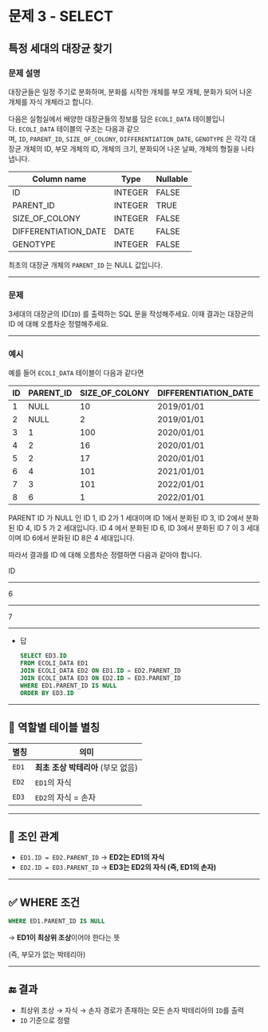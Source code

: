 # 문제 3 - SELECT

## 특정 세대의 대장균 찾기

### **문제 설명**

대장균들은 일정 주기로 분화하며, 분화를 시작한 개체를 부모 개체, 분화가 되어 나온 개체를 자식 개체라고 합니다.

다음은 실험실에서 배양한 대장균들의 정보를 담은 `ECOLI_DATA` 테이블입니다. `ECOLI_DATA` 테이블의 구조는 다음과 같으며, `ID`, `PARENT_ID`, `SIZE_OF_COLONY`, `DIFFERENTIATION_DATE`, `GENOTYPE` 은 각각 대장균 개체의 ID, 부모 개체의 ID, 개체의 크기, 분화되어 나온 날짜, 개체의 형질을 나타냅니다.

| Column name | Type | Nullable |
| --- | --- | --- |
| ID | INTEGER | FALSE |
| PARENT_ID | INTEGER | TRUE |
| SIZE_OF_COLONY | INTEGER | FALSE |
| DIFFERENTIATION_DATE | DATE | FALSE |
| GENOTYPE | INTEGER | FALSE |

최초의 대장균 개체의 `PARENT_ID` 는 NULL 값입니다.

---

### 문제

3세대의 대장균의 ID(`ID`) 를 출력하는 SQL 문을 작성해주세요. 이때 결과는 대장균의 ID 에 대해 오름차순 정렬해주세요.

---

### 예시

예를 들어 `ECOLI_DATA` 테이블이 다음과 같다면

| ID | PARENT_ID | SIZE_OF_COLONY | DIFFERENTIATION_DATE | GENOTYPE |
| --- | --- | --- | --- | --- |
| 1 | NULL | 10 | 2019/01/01 | 5 |
| 2 | NULL | 2 | 2019/01/01 | 3 |
| 3 | 1 | 100 | 2020/01/01 | 4 |
| 4 | 2 | 16 | 2020/01/01 | 4 |
| 5 | 2 | 17 | 2020/01/01 | 6 |
| 6 | 4 | 101 | 2021/01/01 | 22 |
| 7 | 3 | 101 | 2022/01/01 | 23 |
| 8 | 6 | 1 | 2022/01/01 | 27 |

PARENT ID 가 NULL 인 ID 1, ID 2가 1 세대이며 ID 1에서 분화된 ID 3, ID 2에서 분화된 ID 4, ID 5 가 2 세대입니다. ID 4 에서 분화된 ID 6, ID 3에서 분화된 ID 7 이 3 세대이며 ID 6에서 분화된 ID 8은 4 세대입니다.

따라서 결과를 ID 에 대해 오름차순 정렬하면 다음과 같아야 합니다.

ID

---

6

---

7

---

- 답
    
    ```sql
    SELECT ED3.ID
    FROM ECOLI_DATA ED1
    JOIN ECOLI_DATA ED2 ON ED1.ID = ED2.PARENT_ID 
    JOIN ECOLI_DATA ED3 ON ED2.ID = ED3.PARENT_ID
    WHERE ED1.PARENT_ID IS NULL
    ORDER BY ED3.ID
    ```
    

---

## 🧬 역할별 테이블 별칭

| 별칭 | 의미 |
| --- | --- |
| `ED1` | **최초 조상 박테리아** (부모 없음) |
| `ED2` | `ED1`의 자식 |
| `ED3` | `ED2`의 자식 = 손자 |

---

## 🔗 조인 관계

- `ED1.ID = ED2.PARENT_ID` → **ED2는 ED1의 자식**
- `ED2.ID = ED3.PARENT_ID` → **ED3는 ED2의 자식 (즉, ED1의 손자)**

---

## ✅ WHERE 조건

```sql
WHERE ED1.PARENT_ID IS NULL
```

→ **ED1이 최상위 조상**이어야 한다는 뜻

(즉, 부모가 없는 박테리아)

---

## 🔚 결과

- 최상위 조상 → 자식 → 손자 경로가 존재하는 모든 손자 박테리아의 `ID`를 출력
- `ID` 기준으로 정렬